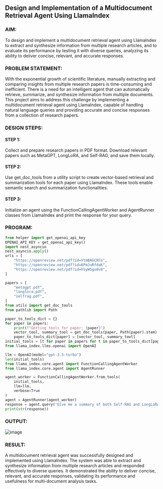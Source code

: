 ## Design and Implementation of a Multidocument Retrieval Agent Using LlamaIndex

### AIM:
To design and implement a multidocument retrieval agent using LlamaIndex to extract and synthesize information from multiple research articles, and to evaluate its performance by testing it with diverse queries, analyzing its ability to deliver concise, relevant, and accurate responses.

### PROBLEM STATEMENT:
With the exponential growth of scientific literature, manually extracting and comparing insights from multiple research papers is time-consuming and inefficient. There is a need for an intelligent agent that can automatically retrieve, summarize, and synthesize information from multiple documents. This project aims to address this challenge by implementing a multidocument retrieval agent using LlamaIndex, capable of handling natural language queries and providing accurate and concise responses from a collection of research papers.

### DESIGN STEPS:

#### STEP 1:
Collect and prepare research papers in PDF format. Download relevant papers such as MetaGPT, LongLoRA, and Self-RAG, and save them locally.

#### STEP 2:
Use get_doc_tools from a utility script to create vector-based retrieval and summarization tools for each paper using LlamaIndex. These tools enable semantic search and summarization functionalities.

#### STEP 3:
Initialize an agent using the FunctionCallingAgentWorker and AgentRunner classes from LlamaIndex and print the response for your query.

### PROGRAM:
```python
from helper import get_openai_api_key
OPENAI_API_KEY = get_openai_api_key()
import nest_asyncio
nest_asyncio.apply()
urls = [
    "https://openreview.net/pdf?id=VtmBAGCN7o",
    "https://openreview.net/pdf?id=6PmJoRfdaK",
    "https://openreview.net/pdf?id=hSyW5go0v8",
]

papers = [
    "metagpt.pdf",
    "longlora.pdf",
    "selfrag.pdf",
]
from utils import get_doc_tools
from pathlib import Path

paper_to_tools_dict = {}
for paper in papers:
    print(f"Getting tools for paper: {paper}")
    vector_tool, summary_tool = get_doc_tools(paper, Path(paper).stem)
    paper_to_tools_dict[paper] = [vector_tool, summary_tool]
initial_tools = [t for paper in papers for t in paper_to_tools_dict[paper]]
from llama_index.llms.openai import OpenAI

llm = OpenAI(model="gpt-3.5-turbo")
len(initial_tools)
from llama_index.core.agent import FunctionCallingAgentWorker
from llama_index.core.agent import AgentRunner

agent_worker = FunctionCallingAgentWorker.from_tools(
    initial_tools, 
    llm=llm, 
    verbose=True
)
agent = AgentRunner(agent_worker)
response = agent.query("Give me a summary of both Self-RAG and LongLoRA")
print(str(response))
```
### OUTPUT:

![image](https://github.com/user-attachments/assets/e056b306-6820-42e4-af4f-882c5990ccf2)


### RESULT:
A multidocument retrieval agent was successfully designed and implemented using LlamaIndex. The system was able to extract and synthesize information from multiple research articles and responded effectively to diverse queries. It demonstrated the ability to deliver concise, relevant, and accurate responses, validating its performance and usefulness for multi-document analysis tasks.
